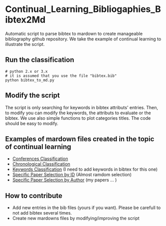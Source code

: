 # Continual_Learning_Bibliogaphies_Bibtex2Md
Automatic script to parse bibtex to mardown to create manageable bibliography github repository. We take the example of continual learning to illustrate the script.



## Run the classification

```
# python 2.x or 3.x
# it is assumed that you use the file "bibtex.bib"
python bibtex_to_md.py
```

## Modify the script

The script is only searching for keywords in bibtex attributs' entries. Then, to modify you can modify the keywords, the attributs to evaluate or the bibtex.
We use also simple functions to plot categories titles.
The code should be easy to modify. 

## Examples of mardown files created in the topic of continual learning

- [Conferences Classification](Conferences_Bibliography.md)
- [Chronological Classification](Chronological_Bibliography.md)
- [Keywords Classification](Classification_Bibliography.md) (I need to add keywords in bibtex for this one)
- [Specific Paper Selection by ID](Selection_Bibliography.md) (Almost ramdom selection)
- [Specific Paper Selection by Author](My_Bibliography.md) (my papers ... )


## How to contribute

- Add new entries in the bib files (yours if you want). Please be carefull to not add bibtex several times.
- Create new mardowns files by modifying/improving the script
